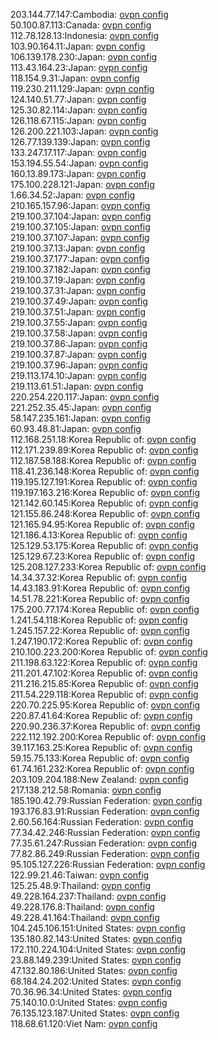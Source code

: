 203.144.77.147:Cambodia: [ovpn config](vpn/203_144_77_147.ovpn)  
50.100.87.113:Canada: [ovpn config](vpn/50_100_87_113.ovpn)  
112.78.128.13:Indonesia: [ovpn config](vpn/112_78_128_13.ovpn)  
103.90.164.11:Japan: [ovpn config](vpn/103_90_164_11.ovpn)  
106.139.178.230:Japan: [ovpn config](vpn/106_139_178_230.ovpn)  
113.43.164.23:Japan: [ovpn config](vpn/113_43_164_23.ovpn)  
118.154.9.31:Japan: [ovpn config](vpn/118_154_9_31.ovpn)  
119.230.211.129:Japan: [ovpn config](vpn/119_230_211_129.ovpn)  
124.140.51.77:Japan: [ovpn config](vpn/124_140_51_77.ovpn)  
125.30.82.114:Japan: [ovpn config](vpn/125_30_82_114.ovpn)  
126.118.67.115:Japan: [ovpn config](vpn/126_118_67_115.ovpn)  
126.200.221.103:Japan: [ovpn config](vpn/126_200_221_103.ovpn)  
126.77.139.139:Japan: [ovpn config](vpn/126_77_139_139.ovpn)  
133.247.17.117:Japan: [ovpn config](vpn/133_247_17_117.ovpn)  
153.194.55.54:Japan: [ovpn config](vpn/153_194_55_54.ovpn)  
160.13.89.173:Japan: [ovpn config](vpn/160_13_89_173.ovpn)  
175.100.228.121:Japan: [ovpn config](vpn/175_100_228_121.ovpn)  
1.66.34.52:Japan: [ovpn config](vpn/1_66_34_52.ovpn)  
210.165.157.96:Japan: [ovpn config](vpn/210_165_157_96.ovpn)  
219.100.37.104:Japan: [ovpn config](vpn/219_100_37_104.ovpn)  
219.100.37.105:Japan: [ovpn config](vpn/219_100_37_105.ovpn)  
219.100.37.107:Japan: [ovpn config](vpn/219_100_37_107.ovpn)  
219.100.37.13:Japan: [ovpn config](vpn/219_100_37_13.ovpn)  
219.100.37.177:Japan: [ovpn config](vpn/219_100_37_177.ovpn)  
219.100.37.182:Japan: [ovpn config](vpn/219_100_37_182.ovpn)  
219.100.37.19:Japan: [ovpn config](vpn/219_100_37_19.ovpn)  
219.100.37.31:Japan: [ovpn config](vpn/219_100_37_31.ovpn)  
219.100.37.49:Japan: [ovpn config](vpn/219_100_37_49.ovpn)  
219.100.37.51:Japan: [ovpn config](vpn/219_100_37_51.ovpn)  
219.100.37.55:Japan: [ovpn config](vpn/219_100_37_55.ovpn)  
219.100.37.58:Japan: [ovpn config](vpn/219_100_37_58.ovpn)  
219.100.37.86:Japan: [ovpn config](vpn/219_100_37_86.ovpn)  
219.100.37.87:Japan: [ovpn config](vpn/219_100_37_87.ovpn)  
219.100.37.96:Japan: [ovpn config](vpn/219_100_37_96.ovpn)  
219.113.174.10:Japan: [ovpn config](vpn/219_113_174_10.ovpn)  
219.113.61.51:Japan: [ovpn config](vpn/219_113_61_51.ovpn)  
220.254.220.117:Japan: [ovpn config](vpn/220_254_220_117.ovpn)  
221.252.35.45:Japan: [ovpn config](vpn/221_252_35_45.ovpn)  
58.147.235.161:Japan: [ovpn config](vpn/58_147_235_161.ovpn)  
60.93.48.81:Japan: [ovpn config](vpn/60_93_48_81.ovpn)  
112.168.251.18:Korea Republic of: [ovpn config](vpn/112_168_251_18.ovpn)  
112.171.239.89:Korea Republic of: [ovpn config](vpn/112_171_239_89.ovpn)  
112.187.58.188:Korea Republic of: [ovpn config](vpn/112_187_58_188.ovpn)  
118.41.236.148:Korea Republic of: [ovpn config](vpn/118_41_236_148.ovpn)  
119.195.127.191:Korea Republic of: [ovpn config](vpn/119_195_127_191.ovpn)  
119.197.163.216:Korea Republic of: [ovpn config](vpn/119_197_163_216.ovpn)  
121.142.60.145:Korea Republic of: [ovpn config](vpn/121_142_60_145.ovpn)  
121.155.86.248:Korea Republic of: [ovpn config](vpn/121_155_86_248.ovpn)  
121.165.94.95:Korea Republic of: [ovpn config](vpn/121_165_94_95.ovpn)  
121.186.4.13:Korea Republic of: [ovpn config](vpn/121_186_4_13.ovpn)  
125.129.53.175:Korea Republic of: [ovpn config](vpn/125_129_53_175.ovpn)  
125.129.67.23:Korea Republic of: [ovpn config](vpn/125_129_67_23.ovpn)  
125.208.127.233:Korea Republic of: [ovpn config](vpn/125_208_127_233.ovpn)  
14.34.37.32:Korea Republic of: [ovpn config](vpn/14_34_37_32.ovpn)  
14.43.183.91:Korea Republic of: [ovpn config](vpn/14_43_183_91.ovpn)  
14.51.78.221:Korea Republic of: [ovpn config](vpn/14_51_78_221.ovpn)  
175.200.77.174:Korea Republic of: [ovpn config](vpn/175_200_77_174.ovpn)  
1.241.54.118:Korea Republic of: [ovpn config](vpn/1_241_54_118.ovpn)  
1.245.157.22:Korea Republic of: [ovpn config](vpn/1_245_157_22.ovpn)  
1.247.190.172:Korea Republic of: [ovpn config](vpn/1_247_190_172.ovpn)  
210.100.223.200:Korea Republic of: [ovpn config](vpn/210_100_223_200.ovpn)  
211.198.63.122:Korea Republic of: [ovpn config](vpn/211_198_63_122.ovpn)  
211.201.47.102:Korea Republic of: [ovpn config](vpn/211_201_47_102.ovpn)  
211.216.215.85:Korea Republic of: [ovpn config](vpn/211_216_215_85.ovpn)  
211.54.229.118:Korea Republic of: [ovpn config](vpn/211_54_229_118.ovpn)  
220.70.225.95:Korea Republic of: [ovpn config](vpn/220_70_225_95.ovpn)  
220.87.41.64:Korea Republic of: [ovpn config](vpn/220_87_41_64.ovpn)  
220.90.236.37:Korea Republic of: [ovpn config](vpn/220_90_236_37.ovpn)  
222.112.192.200:Korea Republic of: [ovpn config](vpn/222_112_192_200.ovpn)  
39.117.163.25:Korea Republic of: [ovpn config](vpn/39_117_163_25.ovpn)  
59.15.75.133:Korea Republic of: [ovpn config](vpn/59_15_75_133.ovpn)  
61.74.161.232:Korea Republic of: [ovpn config](vpn/61_74_161_232.ovpn)  
203.109.204.188:New Zealand: [ovpn config](vpn/203_109_204_188.ovpn)  
217.138.212.58:Romania: [ovpn config](vpn/217_138_212_58.ovpn)  
185.190.42.79:Russian Federation: [ovpn config](vpn/185_190_42_79.ovpn)  
193.176.83.91:Russian Federation: [ovpn config](vpn/193_176_83_91.ovpn)  
2.60.56.164:Russian Federation: [ovpn config](vpn/2_60_56_164.ovpn)  
77.34.42.246:Russian Federation: [ovpn config](vpn/77_34_42_246.ovpn)  
77.35.61.247:Russian Federation: [ovpn config](vpn/77_35_61_247.ovpn)  
77.82.86.249:Russian Federation: [ovpn config](vpn/77_82_86_249.ovpn)  
95.105.127.226:Russian Federation: [ovpn config](vpn/95_105_127_226.ovpn)  
122.99.21.46:Taiwan: [ovpn config](vpn/122_99_21_46.ovpn)  
125.25.48.9:Thailand: [ovpn config](vpn/125_25_48_9.ovpn)  
49.228.164.237:Thailand: [ovpn config](vpn/49_228_164_237.ovpn)  
49.228.176.8:Thailand: [ovpn config](vpn/49_228_176_8.ovpn)  
49.228.41.164:Thailand: [ovpn config](vpn/49_228_41_164.ovpn)  
104.245.106.151:United States: [ovpn config](vpn/104_245_106_151.ovpn)  
135.180.82.143:United States: [ovpn config](vpn/135_180_82_143.ovpn)  
172.110.224.104:United States: [ovpn config](vpn/172_110_224_104.ovpn)  
23.88.149.239:United States: [ovpn config](vpn/23_88_149_239.ovpn)  
47.132.80.186:United States: [ovpn config](vpn/47_132_80_186.ovpn)  
68.184.24.202:United States: [ovpn config](vpn/68_184_24_202.ovpn)  
70.36.96.34:United States: [ovpn config](vpn/70_36_96_34.ovpn)  
75.140.10.0:United States: [ovpn config](vpn/75_140_10_0.ovpn)  
76.135.123.187:United States: [ovpn config](vpn/76_135_123_187.ovpn)  
118.68.61.120:Viet Nam: [ovpn config](vpn/118_68_61_120.ovpn)  
